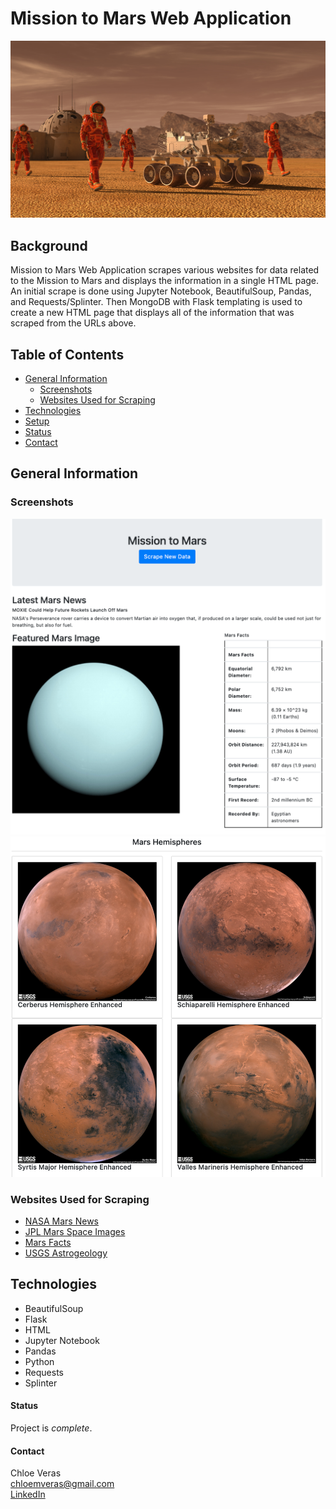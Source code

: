# Mission to Mars Web Application 
![mission_to_mars](https://github.com/cveras33/web-scraping-challenge/blob/main/Images/mission_to_mars.png)

## Background ##
Mission to Mars Web Application scrapes various websites for data related to the Mission to Mars and displays the information in a single HTML page. An initial scrape is done using Jupyter Notebook, BeautifulSoup, Pandas, and Requests/Splinter. Then MongoDB with Flask templating is used to create a new HTML page that displays all of the information that was scraped from the URLs above.

## Table of Contents ## 
* [General Information](#general-information)
  * [Screenshots](#screenshots)
  * [Websites Used for Scraping](#websites-used-for-scraping)
* [Technologies](#technologies)
* [Setup](#setup)
* [Status](#status)
* [Contact](#contact)

## General Information ##

### Screenshots ### 
![top_of_page](https://github.com/cveras33/web-scraping-challenge/blob/main/Images/top_of_page.png)
![bottom_of_page](https://github.com/cveras33/web-scraping-challenge/blob/main/Images/bottom_of_page.png)

### Websites Used for Scraping #### 
* [NASA Mars News](https://mars.nasa.gov/news/?page=0&per_page=40&order=publish_date+desc%2Ccreated_at+desc&search=&category=19%2C165%2C184%2C204&blank_scope=Latest)
* [JPL Mars Space Images](https://www.jpl.nasa.gov/spaceimages/?search=&category=Mars)
* [Mars Facts](https://space-facts.com/mars/)
* [USGS Astrogeology](https://astrogeology.usgs.gov/search/results?q=hemisphere+enhanced&k1=target&v1=Mars)

## Technologies ##
* BeautifulSoup
* Flask
* HTML 
* Jupyter Notebook
* Pandas
* Python
* Requests
* Splinter

#### Status #### 
Project is *complete*. 

#### Contact ####
Chloe Veras  
chloemveras@gmail.com  
[LinkedIn](https://www.linkedin.com/in/chloeveras/)
